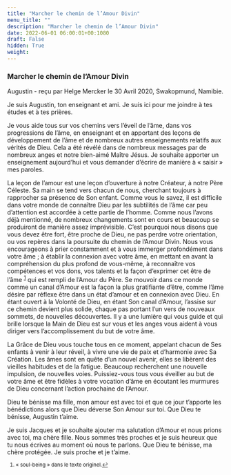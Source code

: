 ```yaml
---
title: "Marcher le chemin de l’Amour Divin"
menu_title: ""
description: "Marcher le chemin de l’Amour Divin"
date: 2022-06-01 06:00:01+00:1080
draft: False
hidden: True
weight:
---
```

### Marcher le chemin de l’Amour Divin

Augustin - reçu par Helge Mercker le 30 Avril 2020, Swakopmund, Namibie.

Je suis Augustin, ton enseignant et ami. Je suis ici pour me joindre à tes études et à tes prières.

Je vous aide tous sur vos chemins vers l’éveil de l’âme, dans vos progressions de l’âme, en enseignant et en apportant des leçons de développement de l’âme et de nombreux autres enseignements relatifs aux vérités de Dieu. Cela a été révélé dans de nombreux messages par de nombreux anges et notre bien-aimé Maître Jésus.  Je souhaite apporter un enseignement aujourd’hui et vous demander d’écrire de manière à « saisir » mes paroles.

La leçon de l’amour est une leçon d’ouverture à notre Créateur, à notre Père Céleste. Sa main se tend vers chacun de nous, cherchant toujours à rapprocher sa présence de Son enfant. Comme vous le savez, il est difficile dans votre monde de connaître Dieu par les subtilités de l’âme car peu d’attention est accordée à cette partie de l’homme. Comme nous l’avons déjà mentionné, de nombreux changements sont en cours et beaucoup se produiront de manière assez imprévisible. C’est pourquoi nous disons que vous devez être fort, être proche de Dieu, ne pas perdre votre orientation, ou vos repères dans la poursuite du chemin de l’Amour Divin. Nous vous encourageons à prier constamment et à vous immerger profondément dans votre âme ; à établir la connexion avec votre âme, en mettant en avant la compréhension du plus profond de vous-même, à reconnaître vos compétences et vos dons, vos talents et la façon d’exprimer cet être de l’âme <sup id="a1">[1](#f1)</sup> qui est rempli de l’Amour du Père. Se mouvoir dans ce monde comme un canal d’Amour est la façon la plus gratifiante d’être, comme l’âme désire par réflexe être dans un état d’amour et en connexion avec Dieu. En étant ouvert à la Volonté de Dieu, en étant Son canal d’Amour, l’assise sur ce chemin devient plus solide, chaque pas portant l’un vers de nouveaux sommets, de nouvelles découvertes. Il y a une lumière qui vous guide et qui brille lorsque la Main de Dieu est sur vous et les anges vous aident à vous diriger vers l’accomplissement du but de votre âme.

La Grâce de Dieu vous touche tous en ce moment, appelant chacun de Ses enfants à venir à leur réveil, à vivre une vie de paix et d’harmonie avec Sa Création. Les âmes sont en quête d’un nouvel avenir, elles se libèrent des vieilles habitudes et de la fatigue. Beaucoup recherchent une nouvelle impulsion, de nouvelles voies. Puissiez-vous tous vous éveiller au but de votre âme et être fidèles à votre vocation d’âme en écoutant les murmures de Dieu concernant l’action prochaine de l’Amour.

Dieu te bénisse ma fille, mon amour est avec toi et que ce jour t’apporte les bénédictions alors que Dieu déverse Son Amour sur toi. Que Dieu te bénisse, Augustin t’aime.

Je suis Jacques et je souhaite ajouter ma salutation d’Amour et nous prions avec toi, ma chère fille. Nous sommes très proches et je suis heureux que tu nous écrives au moment où nous te parlons. Que Dieu te bénisse, ma chère protégée. Je suis proche et je t’aime.
<small>

1. <large id=”f1”> « soul-being » dans le texte originel.[↩](#a1)
